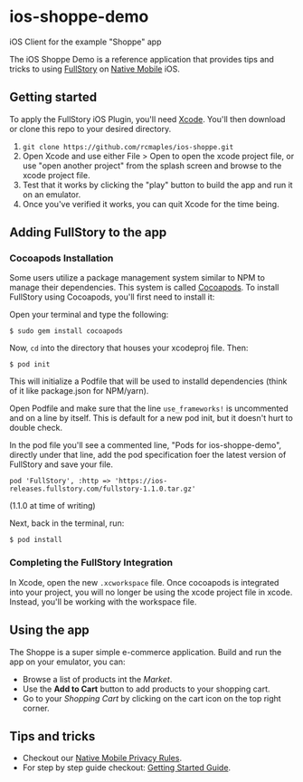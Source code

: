 # ios-shoppe-demo

iOS Client for the example "Shoppe" app

The iOS Shoppe Demo is a reference application that provides tips and tricks to using [FullStory](https://www.fullstory.com/) on [Native Mobile](https://www.fullstory.com/mobile-apps/) iOS.

## Getting started

To apply the FullStory iOS Plugin, you'll need [Xcode](https://developer.apple.com/xcode). You'll then download or clone this repo to your desired directory.

1. `git clone https://github.com/rcmaples/ios-shoppe.git`
2. Open Xcode and use either File > Open to open the xcode project file, or use "open another project" from the splash screen and browse to the xcode project file.
3. Test that it works by clicking the "play" button to build the app and run it on an emulator.
4. Once you've verified it works, you can quit Xcode for the time being.

## Adding FullStory to the app

### Cocoapods Installation

Some users utilize a package management system similar to NPM to manage their dependencies. This system is called [Cocoapods](https://cocoapods.org/). To install FullStory using Cocoapods, you'll first need to install it:

Open your terminal and type the following:

`$ sudo gem install cocoapods`

Now, `cd` into the directory that houses your xcodeproj file. Then:

`$ pod init`

This will initialize a Podfile that will be used to installd dependencies (think of it like package.json for NPM/yarn).

Open Podfile and make sure that the line `use_frameworks!` is uncommented and on a line by itself. This is default for a new pod init, but it doesn't hurt to double check.

In the pod file you'll see a commented line, "Pods for ios-shoppe-demo", directly under that line, add the pod specification foer the latest version of FullStory and save your file.

`pod 'FullStory', :http => 'https://ios-releases.fullstory.com/fullstory-1.1.0.tar.gz'`

(1.1.0 at time of writing)

Next, back in the terminal, run:

`$ pod install`

### Completing the FullStory Integration

In Xcode, open the new `.xcworkspace` file. Once cocoapods is integrated into your project, you will no longer be using the xcode project file in xcode. Instead, you'll be working with the workspace file.

## Using the app

The Shoppe is a super simple e-commerce application. Build and run the app on your emulator, you can:

- Browse a list of products int the _Market_.
- Use the **Add to Cart** button to add products to your shopping cart.
- Go to your _Shopping Cart_ by clicking on the cart icon on the top right corner.

## Tips and tricks

- Checkout our [Native Mobile Privacy Rules](https://help.fullstory.com/hc/en-us/articles/360043356573-Native-Mobile-Privacy-Rules).
- For step by step guide checkout: [Getting Started Guide](https://help.fullstory.com/hc/en-us/articles/360042772333-Getting-Started-with-iOS-Recording).
